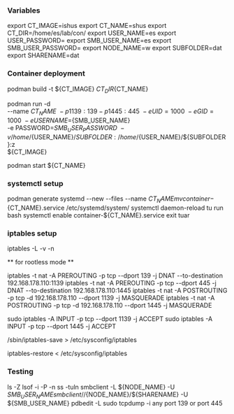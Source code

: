 ### Variables

export CT_IMAGE=ishus
export CT_NAME=shus
export CT_DIR=/home/es/lab/con/
export USER_NAME=es
export USER_PASSWORD=
export SMB_USER_NAME=es
export SMB_USER_PASSWORD=
export NODE_NAME=w
export SUBFOLDER=dat
export SHARENAME=dat

### Container deployment

podman build -t ${CT_IMAGE} ${CT_DIR}${CT_NAME}

podman run -d \
    --name ${CT_NAME} \
    -p 1139:139 -p 1445:445 \
    -e UID=1000 \
    -e GID=1000 \
    -e USERNAME=${SMB_USER_NAME} \
    -e PASSWORD=${SMB_USER_PASSWORD} \
    -v /home/${USER_NAME}/${SUBFOLDER}:/home/${USER_NAME}/${SUBFOLDER}:z \
    ${CT_IMAGE}

podman start ${CT_NAME}

### systemctl setup

podman generate systemd --new --files --name ${CT_NAME}
mv container-${CT_NAME}.service /etc/systemd/system/
systemctl daemon-reload
tu run bash
	systemctl enable container-${CT_NAME}.service
	exit
tuar

### iptables setup

iptables -L -v -n

** for rootless mode **

iptables -t nat -A PREROUTING -p tcp --dport 139 -j DNAT --to-destination 192.168.178.110:1139
iptables -t nat -A PREROUTING -p tcp --dport 445 -j DNAT --to-destination 192.168.178.110:1445
iptables -t nat -A POSTROUTING -p tcp -d 192.168.178.110 --dport 1139 -j MASQUERADE
iptables -t nat -A POSTROUTING -p tcp -d 192.168.178.110 --dport 1445 -j MASQUERADE

sudo iptables -A INPUT -p tcp --dport 1139 -j ACCEPT
sudo iptables -A INPUT -p tcp --dport 1445 -j ACCEPT

/sbin/iptables-save > /etc/sysconfig/iptables

iptables-restore < /etc/sysconfig/iptables


### Testing

ls -Z <path>
lsof -i -P -n
ss -tuln
smbclient -L ${NODE_NAME} -U ${SMB_USER_NAME}
smbclient //${NODE_NAME}/${SHARENAME} -U ${SMB_USER_NAME}
pdbedit -L
sudo tcpdump -i any port 139 or port 445
